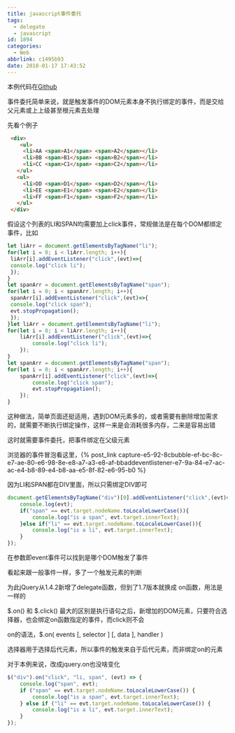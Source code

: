 ```yaml
---
title: javascript事件委托
tags:
  - delegate
  - javascript
id: 1894
categories:
  - Web
abbrlink: c1495b93
date: 2018-01-17 17:43:52
---
```

本例代码在[Github](https://github.com/think2cat/practice/tree/master/delegate)

事件委托简单来说，就是触发事件的DOM元素本身不执行绑定的事件，而是交给父元素或上上级甚至根元素去处理

先看个例子
```html
 <div>
 	<ul>
     <li>AA <span>A1</span> <span>A2</span></li>
     <li>BB <span>B1</span> <span>B2</span></li>
     <li>CC <span>C1</span> <span>C2</span></li>
   </ul>
   <ul>
     <li>DD <span>D1</span> <span>D2</span></li>
     <li>EE <span>E1</span> <span>E2</span></li>
     <li>FF <span>F1</span> <span>F2</span></li>
   </ul>
 </div>
 ```
 <!-- more -->
假设这个列表的LI和SPAN均需要加上click事件，常规做法是在每个DOM都绑定事件，比如
```js
let liArr = document.getElementsByTagName("li");
for(let i = 0; i < liArr.length; i++){ 
 liArr[i].addEventListener("click",(evt)=>{
 console.log("click li");
 });
}
let spanArr = document.getElementsByTagName("span");
for(let i = 0; i < spanArr.length; i++){ 
 spanArr[i].addEventListener("click",(evt)=>{
 console.log("click span");
 evt.stopPropagation();
 });
}let liArr = document.getElementsByTagName("li");
for(let i = 0; i < liArr.length; i++){                
	liArr[i].addEventListener("click",(evt)=>{
		console.log("click li");
	});
}
let spanArr = document.getElementsByTagName("span");
for(let i = 0; i < spanArr.length; i++){                
	spanArr[i].addEventListener("click",(evt)=>{
		console.log("click span");
		evt.stopPropagation();
	});
}
```
这种做法，简单页面还挺适用，遇到DOM元素多的，或者需要有删除增加需求的，就需要不断执行绑定操作，这样一来是会消耗很多内存，二来是容易出错

这时就需要事件委托，把事件绑定在父级元素

浏览器的事件冒泡看这里，{% post_link capture-e5-92-8cbubble-ef-bc-8c-e7-ae-80-e6-98-8e-e8-a7-a3-e8-af-bbaddeventlistener-e7-9a-84-e7-ac-ac-e4-b8-89-e4-b8-aa-e5-8f-82-e6-95-b0 %}

因为LI和SPAN都在DIV里面，所以只需绑定DIV即可
```js
document.getElementsByTagName("div")[0].addEventListener("click",(evt)=>{
 	console.log(evt);
 	if("span" == evt.target.nodeName.toLocaleLowerCase()){
 		console.log("is a span", evt.target.innerText);
 	}else if("li" == evt.target.nodeName.toLocaleLowerCase()){
 		console.log("is a li", evt.target.innerText);
 	}
});
```
在参数即event事件可以找到是哪个DOM触发了事件

看起来跟一般事件一样，多了一个触发元素的判断

为此jQuery从1.4.2新增了delegate函数，但到了1.7版本就换成 on函数，用法是一样的

$.on() 和 $.click() 最大的区别是执行语句之后，新增加的DOM元素，只要符合选择器，也会绑定on函数指定的事件，而click则不会

on的语法，$.on( events [, selector ] [, data ], handler )

选择器用于选择后代元素，所以事件的触发来自于后代元素，而非绑定on的元素

对于本例来说，改成jquery.on也没啥变化

```js
$("div").on("click", "li, span", (evt) => {
	console.log("span", evt);
	if ("span" == evt.target.nodeName.toLocaleLowerCase()) {
 		console.log("is a span", evt.target.innerText);
 	} else if ("li" == evt.target.nodeName.toLocaleLowerCase()) {
 		console.log("is a li", evt.target.innerText);
 	}
});
```